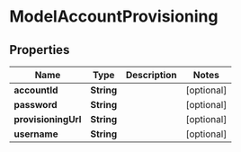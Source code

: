 

# ModelAccountProvisioning

## Properties

Name | Type | Description | Notes
------------ | ------------- | ------------- | -------------
**accountId** | **String** |  |  [optional]
**password** | **String** |  |  [optional]
**provisioningUrl** | **String** |  |  [optional]
**username** | **String** |  |  [optional]




